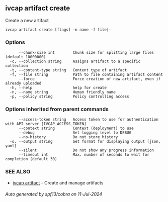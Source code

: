 ## ivcap artifact create

Create a new artifact

```
ivcap artifact create [flags] -n name -f file|-
```

### Options

```
      --chunk-size int        Chunk size for splitting large files (default 10000000)
  -c, --collection string     Assigns artifact to a specific collection
  -t, --content-type string   Content type of artifact
  -f, --file string           Path to file containing artifact content
      --force                 Force creation of new artifact, even if already uploaded
  -h, --help                  help for create
  -n, --name string           Human friendly name
  -p, --policy string         Policy controlling access
```

### Options inherited from parent commands

```
      --access-token string   Access token to use for authentication with API server [IVCAP_ACCESS_TOKEN]
      --context string        Context (deployment) to use
      --debug                 Set logging level to DEBUG
      --no-history            Do not store history
  -o, --output string         Set format for displaying output [json, yaml]
      --silent                Do not show any progress information
      --timeout int           Max. number of seconds to wait for completion (default 30)
```

### SEE ALSO

* [ivcap artifact](ivcap_artifact.md)	 - Create and manage artifacts 

###### Auto generated by spf13/cobra on 11-Jul-2024
